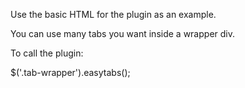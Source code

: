 Use the basic HTML for the plugin as an example.

You can use many tabs you want inside a wrapper div.

To call the plugin:

$('.tab-wrapper').easytabs();
